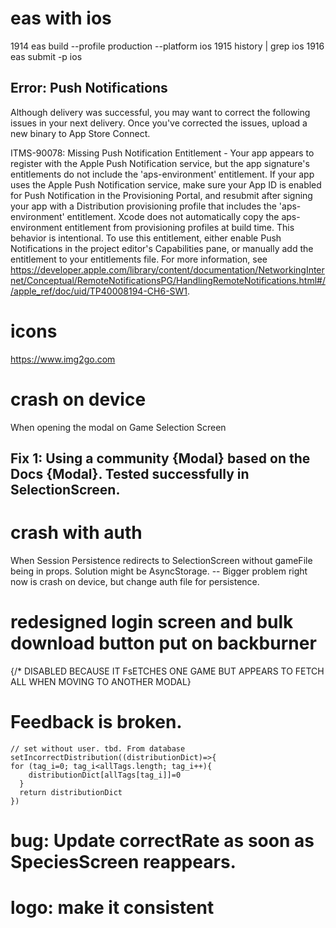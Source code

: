 # eas with ios

 1914  eas build --profile production --platform ios
 1915  history | grep ios
 1916  eas submit -p ios


 ## Error:  Push Notifications

 Although delivery was successful, you may want to correct the following issues in your next delivery. Once you've corrected the issues, upload a new binary to App Store Connect.

ITMS-90078: Missing Push Notification Entitlement - Your app appears to register with the Apple Push Notification service, but the app signature's entitlements do not include the 'aps-environment' entitlement. If your app uses the Apple Push Notification service, make sure your App ID is enabled for Push Notification in the Provisioning Portal, and resubmit after signing your app with a Distribution provisioning profile that includes the 'aps-environment' entitlement. Xcode does not automatically copy the aps-environment entitlement from provisioning profiles at build time. This behavior is intentional. To use this entitlement, either enable Push Notifications in the project editor's Capabilities pane, or manually add the entitlement to your entitlements file. For more information, see https://developer.apple.com/library/content/documentation/NetworkingInternet/Conceptual/RemoteNotificationsPG/HandlingRemoteNotifications.html#//apple_ref/doc/uid/TP40008194-CH6-SW1. 


# icons

https://www.img2go.com


# crash on device

When opening the modal on Game Selection Screen
## Fix 1: Using a community {Modal} based on the Docs {Modal}. Tested successfully in SelectionScreen.


# crash with auth

When Session Persistence redirects to SelectionScreen without gameFile being in props. Solution might be AsyncStorage.
 -- Bigger problem right now is crash on device, but change auth file for persistence.

# redesigned login screen and bulk download button put on backburner
{/* DISABLED BECAUSE IT FsETCHES ONE GAME BUT APPEARS TO FETCH ALL WHEN MOVING TO ANOTHER MODAL}


# Feedback is broken.
    // set without user. tbd. From database
    setIncorrectDistribution((distributionDict)=>{
    for (tag_i=0; tag_i<allTags.length; tag_i++){
        distributionDict[allTags[tag_i]]=0
      }      
      return distributionDict
    })        

# bug: Update correctRate as soon as SpeciesScreen reappears.
      
# logo: make it consistent
